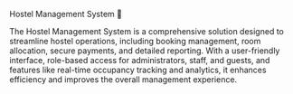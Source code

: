 Hostel Management System 🏨

The Hostel Management System is a comprehensive solution designed to streamline hostel operations, 
including booking management, room allocation, secure payments, and detailed reporting. 
With a user-friendly interface, role-based access for administrators, staff,
and guests, and features like real-time occupancy tracking and analytics, 
it enhances efficiency and improves the overall management experience. 
